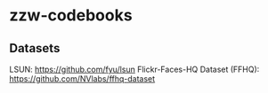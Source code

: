 # zzw-codebooks



## Datasets
LSUN: https://github.com/fyu/lsun
Flickr-Faces-HQ Dataset (FFHQ): https://github.com/NVlabs/ffhq-dataset
